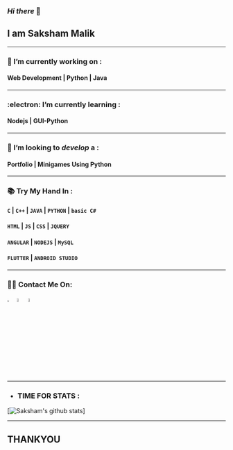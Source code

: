 ### _Hi there_ 👋
## I am __Saksham Malik__
<hr>

###  :jack_o_lantern: I’m currently working on :
#### Web Development | Python  | Java
<hr>

###  :electron: I’m currently learning :
#### __Nodejs | GUI-Python__
<hr>

### 🤔 I’m looking to _develop_ a :
#### __Portfolio |  Minigames Using Python__
<hr>

### 📚	Try My Hand In :

#### ```C``` | ```C++``` | ```JAVA``` | ```PYTHON``` | ```basic C#```
#### ```HTML``` | ```JS``` | ```CSS``` | ```JQUERY```
#### ```ANGULAR``` | ```NODEJS``` | ```MySQL```
#### ```FLUTTER``` | ```ANDROID STUDIO```

<hr>

### :man_technologist: Contact Me On:

 [<img src="https://sourcerer.io/icons/logo-sharing.svg" width="3.5%" alt="Sourcerer"/>](https://sourcerer.io/SaKsHaMaLiK)  [<img src="https://img.icons8.com/fluent/48/000000/instagram-new.png" width="4.5%"/>](https://www.instagram.com/saksham._.malik/)  [<img src="https://img.icons8.com/color/48/000000/linkedin.png" width="4.5%"/>](https://www.linkedin.com/in/saksham-malik-a7b13318b/)

<hr>

+ ### TIME FOR STATS :

[![Saksham's github stats](https://github-readme-stats.vercel.app/api?username=SaKsHaMaLiK&show_icons=true&theme=radical)]

<hr>

## __THANKYOU__ 
